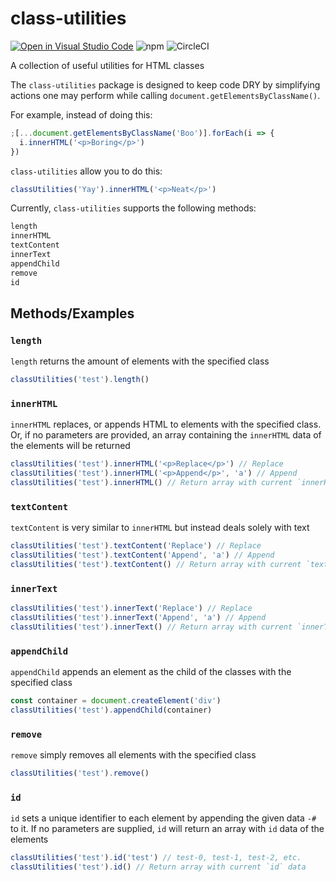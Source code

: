 # class-utilities

[![Open in Visual Studio Code](https://open.vscode.dev/badges/open-in-vscode.svg)](https://open.vscode.dev/drewmrk/class-utilities)
![npm](https://img.shields.io/npm/dt/class-utilities?style=flat-square) ![CircleCI](https://img.shields.io/circleci/build/github/drewmrk/class-utilities?style=flat-square)

A collection of useful utilities for HTML classes

The `class-utilities` package is designed to keep code DRY by simplifying actions one may perform while calling `document.getElementsByClassName()`.

For example, instead of doing this:

```js
;[...document.getElementsByClassName('Boo')].forEach(i => {
  i.innerHTML('<p>Boring</p>')
})
```

`class-utilities` allow you to do this:

```js
classUtilities('Yay').innerHTML('<p>Neat</p>')
```

Currently, `class-utilities` supports the following methods:

```js
length
innerHTML
textContent
innerText
appendChild
remove
id
```

## Methods/Examples

### `length`

`length` returns the amount of elements with the specified class

```js
classUtilities('test').length()
```

### `innerHTML`

`innerHTML` replaces, or appends HTML to elements with the specified class. Or, if no parameters are provided, an array containing the `innerHTML` data of the elements will be returned

```js
classUtilities('test').innerHTML('<p>Replace</p>') // Replace
classUtilities('test').innerHTML('<p>Append</p>', 'a') // Append
classUtilities('test').innerHTML() // Return array with current `innerHTML` data
```

### `textContent`

`textContent` is very similar to `innerHTML` but instead deals solely with text

```js
classUtilities('test').textContent('Replace') // Replace
classUtilities('test').textContent('Append', 'a') // Append
classUtilities('test').textContent() // Return array with current `textContent` data
```

### `innerText`

```js
classUtilities('test').innerText('Replace') // Replace
classUtilities('test').innerText('Append', 'a') // Append
classUtilities('test').innerText() // Return array with current `innerText` data
```

### `appendChild`

`appendChild` appends an element as the child of the classes with the specified class

```js
const container = document.createElement('div')
classUtilities('test').appendChild(container)
```

### `remove`

`remove` simply removes all elements with the specified class

```js
classUtilities('test').remove()
```

### `id`

`id` sets a unique identifier to each element by appending the given data `-#` to it. If no parameters are supplied, `id` will return an array with `id` data of the elements

```js
classUtilities('test').id('test') // test-0, test-1, test-2, etc.
classUtilities('test').id() // Return array with current `id` data
```
